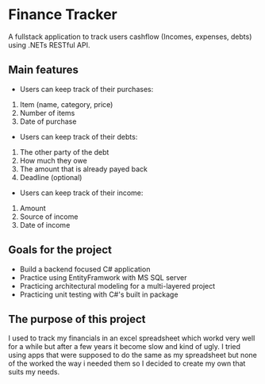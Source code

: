 # Finance Tracker

A fullstack application to track users cashflow (Incomes, expenses, debts) using .NETs RESTful API.

## Main features

- Users can keep track of their purchases:

1. Item (name, category, price)  
2. Number of items
3. Date of purchase

- Users can keep track of their debts:

1. The other party of the debt
2. How much they owe
3. The amount that is already payed back
4. Deadline (optional)

- Users can keep track of their income:

1. Amount
2. Source of income
3. Date of income

## Goals for the project

- Build a backend focused C# application
- Practice using EntityFramwork with MS SQL server
- Practicing architectural modeling for a multi-layered project
- Practicing unit testing with C#'s built in package

## The purpose of this project

I used to track my financials in an excel spreadsheet which workd very well for a while but after a few years it become slow and kind of ugly.
I tried using apps that were supposed to do the same as my spreadsheet but none of the worked the way i needed them so I decided to create my own that suits my needs.